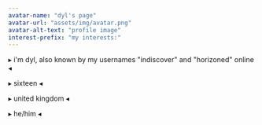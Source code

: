 ```yaml
---
avatar-name: "dyl's page"
avatar-url: "assets/img/avatar.png"
avatar-alt-text: "profile image"
interest-prefix: "my interests:"
---
```


▸ i'm dyl, also known by my usernames "indiscover" and "horizoned" online ◂


▸ sixteen ◂


▸ united kingdom ◂


▸ he/him ◂
